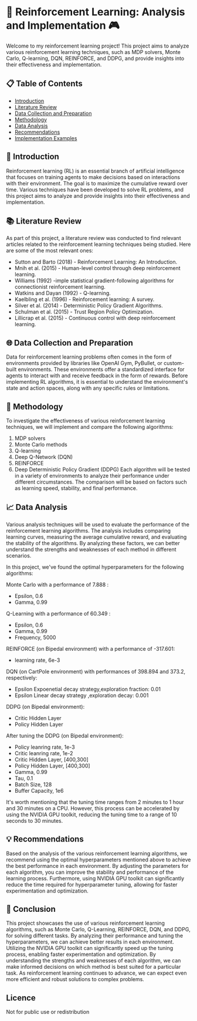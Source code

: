 # 🤖 Reinforcement Learning: Analysis and Implementation 🎮

Welcome to my reinforcement learning project! This project aims to analyze various reinforcement learning techniques, such as MDP solvers, Monte Carlo, Q-learning, DQN, REINFORCE, and DDPG, and provide insights into their effectiveness and implementation.

## 📋 Table of Contents

<ul>
  <li><a href="#introduction">Introduction</a></li>
  <li><a href="#literature">Literature Review</a></li>
  <li><a href="#data">Data Collection and Preparation</a></li>
  <li><a href="#metho">Methodology</a></li>
  <li><a href="#analysis">Data Analysis</a></li>
  <li><a href="#recommendations">Recommendations</a></li>
  <li><a href="#implementation">Implementation Examples</a></li>
</ul>

<a name="introduction"></a>

## 🚀 Introduction

Reinforcement learning (RL) is an essential branch of artificial intelligence that focuses on training agents to make decisions based on interactions with their environment. The goal is to maximize the cumulative reward over time. Various techniques have been developed to solve RL problems, and this project aims to analyze and provide insights into their effectiveness and implementation.

<a name="literature"></a>

## 📚 Literature Review

As part of this project, a literature review was conducted to find relevant articles related to the reinforcement learning techniques being studied. Here are some of the most relevant ones:

* Sutton and Barto (2018) - Reinforcement Learning: An Introduction.
* Mnih et al. (2015) - Human-level control through deep reinforcement learning.
* Williams (1992) -imple statistical gradient-following algorithms for connectionist reinforcement learning.
* Watkins and Dayan (1992) - Q-learning.
* Kaelbling et al. (1996) - Reinforcement learning: A survey.
* Silver et al. (2014) - Deterministic Policy Gradient Algorithms.
* Schulman et al. (2015) - Trust Region Policy Optimization.
* Lillicrap et al. (2015) - Continuous control with deep reinforcement learning.
<a name="data"></a>

## 🌐 Data Collection and Preparation

Data for reinforcement learning problems often comes in the form of environments provided by libraries like OpenAI Gym, PyBullet, or custom-built environments. These environments offer a standardized interface for agents to interact with and receive feedback in the form of rewards. Before implementing RL algorithms, it is essential to understand the environment's state and action spaces, along with any specific rules or limitations.

<a name="metho"></a>

## 📝 Methodology

To investigate the effectiveness of various reinforcement learning techniques, we will implement and compare the following algorithms:

1) MDP solvers
2) Monte Carlo methods
3) Q-learning
4) Deep Q-Network (DQN)
5) REINFORCE
6) Deep Deterministic Policy Gradient (DDPG)
Each algorithm will be tested in a variety of environments to analyze their performance under different circumstances. The comparison will be based on factors such as learning speed, stability, and final performance.

<a name="analysis"></a>

## 📈 Data Analysis

Various analysis techniques will be used to evaluate the performance of the reinforcement learning algorithms. The analysis includes comparing learning curves, measuring the average cumulative reward, and evaluating the stability of the algorithms. By analyzing these factors, we can better understand the strengths and weaknesses of each method in different scenarios.

In this project, we've found the optimal hyperparameters for the following algorithms:

Monte Carlo with a performance of 7.888 : 
* Epsilon, 0.6
* Gamma, 0.99

Q-Learning with a performance of 60.349 : 
* Epsilon, 0.6
* Gamma, 0.99
* Frequency, 5000

REINFORCE (on Bipedal environment) with a performance of -317.601: 
* learning rate, 6e-3 

DQN (on CartPole environment) with performances of 398.894 and 373.2, respectively: 
* Epsilon Expoenetial decay strategy,exploration fraction: 0.01
* Epsilon Linear decay strategy ,exploration decay: 0.001

DDPG (on Bipedal environment): 
* Critic Hidden Layer
* Policy Hidden Layer

After tuning the DDPG (on Bipedal environment): 
* Policy leanring rate, 1e-3
* Critic leanring rate, 1e-2
* Critic Hidden Layer, [400,300]
* Policy Hidden Layer, [400,300]
* Gamma, 0.99
* Tau, 0.1
* Batch Size, 128
* Buffer Capacity, 1e6


It's worth mentioning that the tuning time ranges from 2 minutes to 1 hour and 30 minutes on a CPU. 
However, this process can be accelerated by using the NVIDIA GPU toolkit, 
reducing the tuning time to a range of 10 seconds to 30 minutes.

## 💡 Recommendations

Based on the analysis of the various reinforcement learning algorithms, we recommend using the optimal hyperparameters mentioned above to achieve the best performance in each environment.
By adjusting the parameters for each algorithm, you can improve the stability and performance of the learning process.
Furthermore, using NVIDIA GPU toolkit can significantly reduce the time required for hyperparameter tuning, allowing for faster experimentation and optimization.

<a name="conclusion"></a>

## 🏁 Conclusion

This project showcases the use of various reinforcement learning algorithms, such as Monte Carlo, Q-Learning, REINFORCE, DQN, and DDPG, for solving different tasks. 
By analyzing their performance and tuning the hyperparameters, we can achieve better results in each environment. 
Utilizing the NVIDIA GPU toolkit can significantly speed up the tuning process, enabling faster experimentation and optimization.
By understanding the strengths and weaknesses of each algorithm, we can make informed decisions on which method is best suited for a particular task. As reinforcement learning continues to advance, we can expect even more efficient and robust solutions to complex problems.


## Licence 

Not for public use or redistribution 
